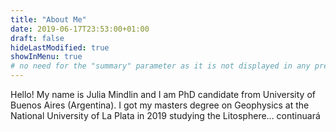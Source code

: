 ```yaml
---
title: "About Me"
date: 2019-06-17T23:53:00+01:00
draft: false
hideLastModified: true
showInMenu: true
# no need for the "summary" parameter as it is not displayed in any previews
---
```


Hello! My name is Julia Mindlin and I am PhD candidate from University of Buenos Aires (Argentina). I got my masters degree on Geophysics at the National University of La Plata in 2019 studying the Litosphere... continuará

